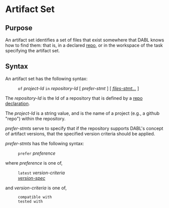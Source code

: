 # Artifact Set

## Purpose

An artifact set identifies a set of files that exist somewhere that DABL knows
how to find them: that is, in a declared [repo](repo_decl.md), or in the workspace
of the task specifying the artifact set.

## Syntax

An artifact set has the following syntax:

<dl>
<dd><code>of</code> <i>project-Id</i> <code>in</code> <i>repository-Id</i> [
	<i>prefer-stmt</i> ] [ <a href="files_stmt.md"><i>files-stmt...</i></a> ]</dd>
</dl>

The *repository-Id* is the Id of a repository that is defined by
a [repo declaration](repo_decl.md).

The *project-Id* is a string value, and is the name of a project (e.g., a github "repo")
within the repository.

*prefer-stmts* serve to specify that if the repository supports DABL's concept of
artifact versions, that the specified version criteria should be applied.

*prefer-stmts* has the following syntax:

<dl>
<dd><code>prefer</code> <i>preference</i>
</dl>

where *preference* is one of,

<dl>
<dd><code>latest</code> <i>version-criteria</i></dd>
<dd><i><a href="version_spec.md">version-spec</a></i></dd>
</dl>

and *version-criteria* is one of,

<dl>
<dd><code>compatible with</code></dd>
<dd><code>tested with</code></dd>
</dl>
